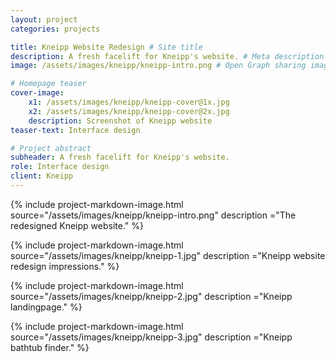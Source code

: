 ```yaml
---
layout: project
categories: projects

title: Kneipp Website Redesign # Site title
description: A fresh facelift for Kneipp's website. # Meta description
image: /assets/images/kneipp/kneipp-intro.png # Open Graph sharing image

# Homepage teaser
cover-image:
    x1: /assets/images/kneipp/kneipp-cover@1x.jpg
    x2: /assets/images/kneipp/kneipp-cover@2x.jpg
    description: Screenshot of Kneipp website
teaser-text: Interface design

# Project abstract
subheader: A fresh facelift for Kneipp's website.
role: Interface design
client: Kneipp
---
```


{% include project-markdown-image.html source="/assets/images/kneipp/kneipp-intro.png" description ="The redesigned Kneipp website." %}

{% include project-markdown-image.html source="/assets/images/kneipp/kneipp-1.jpg" description ="Kneipp website redesign impressions." %}

{% include project-markdown-image.html source="/assets/images/kneipp/kneipp-2.jpg" description ="Kneipp landingpage." %}

{% include project-markdown-image.html source="/assets/images/kneipp/kneipp-3.jpg" description ="Kneipp bathtub finder." %}